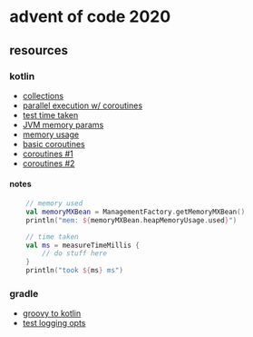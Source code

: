# advent of code 2020


## resources

### kotlin

- [collections](https://kotlinlang.org/docs/reference/collection-operations.html)
- [parallel execution w/ coroutines](https://jivimberg.io/blog/2018/05/04/parallel-map-in-kotlin/)
- [test time taken](https://kotlinlang.org/api/latest/jvm/stdlib/kotlin.system/measure-time-millis.html)
- [JVM memory params](https://www.baeldung.com/jvm-parameters)
- [memory usage](https://www.baeldung.com/java-heap-memory-api)
- [basic coroutines](https://kotlinlang.org/docs/tutorials/coroutines/coroutines-basic-jvm.html)
- [coroutines #1](https://kotlinexpertise.com/kotlin-coroutines-guide/)
- [coroutines #2](https://kotlinexpertise.com/kotlin-coroutines-concurrency/)

#### notes

```kotlin
    // memory used
    val memoryMXBean = ManagementFactory.getMemoryMXBean()
    println("mem: ${memoryMXBean.heapMemoryUsage.used}")

    // time taken
    val ms = measureTimeMillis {
        // do stuff here
    }
    println("took ${ms} ms")
```

### gradle

- [groovy to kotlin](https://docs.gradle.org/nightly/userguide/migrating_from_groovy_to_kotlin_dsl.html)
- [test logging opts](https://docs.gradle.org/current/dsl/org.gradle.api.tasks.testing.logging.TestLogging.html)